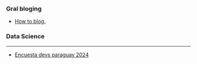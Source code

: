 ### Gral bloging

- [How to blog.](gral/how_to_blog.md)

### Data Science

______________________________________________________________________

- [Encuesta devs paraguay 2024](data_science/projects/Encuesta_IT_Py_2024/intro.md)
